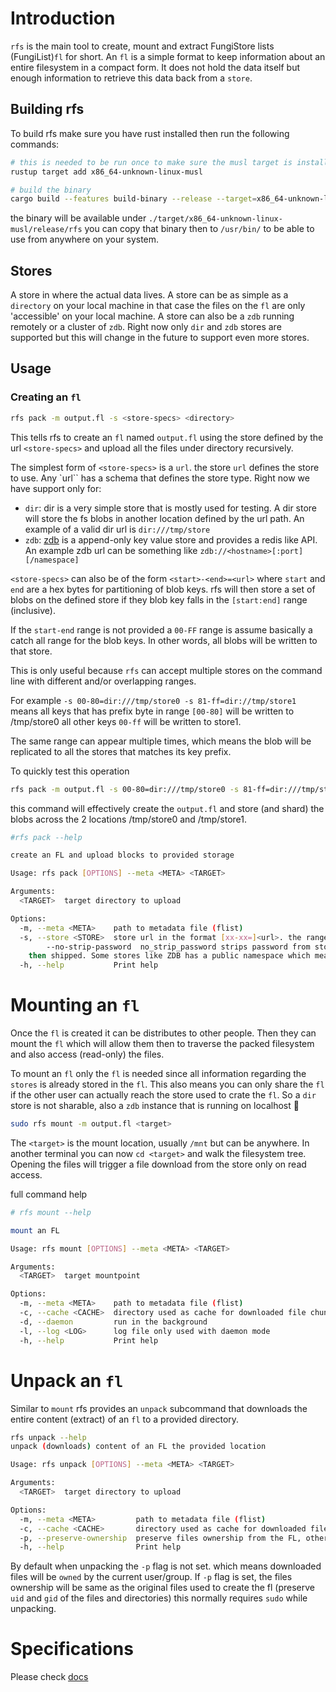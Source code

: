
# Introduction

`rfs` is the main tool to create, mount and extract FungiStore lists (FungiList)`fl` for short. An `fl` is a simple format
to keep information about an entire filesystem in a compact form. It does not hold the data itself but enough information to
retrieve this data back from a `store`.

## Building rfs

To build rfs make sure you have rust installed then run the following commands:

```bash
# this is needed to be run once to make sure the musl target is installed
rustup target add x86_64-unknown-linux-musl

# build the binary
cargo build --features build-binary --release --target=x86_64-unknown-linux-musl
```

the binary will be available under `./target/x86_64-unknown-linux-musl/release/rfs` you can copy that binary then to `/usr/bin/`
to be able to use from anywhere on your system.

## Stores

A store in where the actual data lives. A store can be as simple as a `directory` on your local machine in that case the files on the `fl` are only 'accessible' on your local machine. A store can also be a `zdb` running remotely or a cluster of `zdb`. Right now only `dir` and `zdb` stores are supported but this will change in the future to support even more stores.

## Usage

### Creating an `fl`

```bash
rfs pack -m output.fl -s <store-specs> <directory>
```

This tells rfs to create an `fl` named `output.fl` using the store defined by the url `<store-specs>` and upload all the files under directory recursively.

The simplest form of `<store-specs>` is a `url`. the store `url` defines the store to use. Any `url`` has a schema that defines the store type. Right now we have support only for:

- `dir`: dir is a very simple store that is mostly used for testing. A dir store will store the fs blobs in another location defined by the url path. An example of a valid dir url is `dir:///tmp/store`
- `zdb`: [zdb](https://github.com/threefoldtech/0-db) is a append-only key value store and provides a redis like API. An example zdb url can be something like `zdb://<hostname>[:port][/namespace]`

`<store-specs>` can also be of the form `<start>-<end>=<url>` where `start` and `end` are a hex bytes for partitioning of blob keys. rfs will then store a set of blobs on the defined store if they blob key falls in the `[start:end]` range (inclusive).

If the `start-end` range is not provided a `00-FF` range is assume basically a catch all range for the blob keys. In other words, all blobs will be written to that store.

This is only useful because `rfs` can accept multiple stores on the command line with different and/or overlapping ranges.

For example `-s 00-80=dir:///tmp/store0 -s 81-ff=dir://tmp/store1` means all keys that has prefix byte in range `[00-80]` will be written to /tmp/store0 all other keys `00-ff` will be written to store1.

The same range can appear multiple times, which means the blob will be replicated to all the stores that matches its key prefix.

To quickly test this operation

```bash
rfs pack -m output.fl -s 00-80=dir:///tmp/store0 -s 81-ff=dir:///tmp/store1 ~/Documents
```

this command will effectively create the `output.fl` and store (and shard) the blobs across the 2 locations /tmp/store0 and /tmp/store1.

```bash
#rfs pack --help

create an FL and upload blocks to provided storage

Usage: rfs pack [OPTIONS] --meta <META> <TARGET>

Arguments:
  <TARGET>  target directory to upload

Options:
  -m, --meta <META>    path to metadata file (flist)
  -s, --store <STORE>  store url in the format [xx-xx=]<url>. the range xx-xx is optional and used for sharding. the URL is per store type, please check docs for more information
	    --no-strip-password  no_strip_password strips password from store url, otherwise password will be stored in the fl and  
	then shipped. Some stores like ZDB has a public namespace which means writing requires a password
  -h, --help           Print help
```

# Mounting an `fl`

Once the `fl` is created it can be distributes to other people. Then they can mount the `fl` which will allow them then to traverse the packed filesystem and also access (read-only) the files.

To mount an `fl` only the `fl` is needed since all information regarding the `stores` is already stored in the `fl`. This also means you can only share the `fl` if the other user can actually reach the store used to crate the `fl`. So a `dir` store is not sharable, also a `zdb` instance that is running on localhost :no_good:

```bash
sudo rfs mount -m output.fl <target>
```

The `<target>` is the mount location, usually `/mnt` but can be anywhere. In another terminal you can now `cd <target>` and walk the filesystem tree. Opening the files will trigger a file download from the store only on read access.

full command help

```bash
# rfs mount --help

mount an FL

Usage: rfs mount [OPTIONS] --meta <META> <TARGET>

Arguments:
  <TARGET>  target mountpoint

Options:
  -m, --meta <META>    path to metadata file (flist)
  -c, --cache <CACHE>  directory used as cache for downloaded file chuncks [default: /tmp/cache]
  -d, --daemon         run in the background
  -l, --log <LOG>      log file only used with daemon mode
  -h, --help           Print help
```

# Unpack an `fl`

Similar to `mount` rfs provides an `unpack` subcommand that downloads the entire content (extract) of an `fl` to a provided directory.

```bash
rfs unpack --help
unpack (downloads) content of an FL the provided location

Usage: rfs unpack [OPTIONS] --meta <META> <TARGET>

Arguments:
  <TARGET>  target directory to upload

Options:
  -m, --meta <META>         path to metadata file (flist)
  -c, --cache <CACHE>       directory used as cache for downloaded file chuncks [default: /tmp/cache]
  -p, --preserve-ownership  preserve files ownership from the FL, otherwise use the current user ownership setting this flag to true normally requires sudo
  -h, --help                Print help
```

By default when unpacking the `-p` flag is not set. which means downloaded files will be `owned` by the current user/group. If `-p` flag is set, the files ownership will be same as the original files used to create the fl (preserve `uid` and `gid` of the files and directories) this normally requires `sudo` while unpacking.

# Specifications

Please check [docs](docs)
